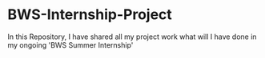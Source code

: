 # BWS-Internship-Project
In this Repository, I have shared all my project work what will I have done in  my ongoing 'BWS Summer Internship'
